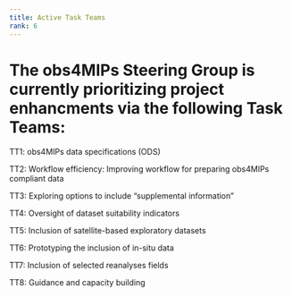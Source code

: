 ```yaml
---
title: Active Task Teams 
rank: 6
---
```


# The obs4MIPs Steering Group is currently prioritizing project enhancments via the following Task Teams:

TT1: obs4MIPs data specifications (ODS) 

TT2: Workflow efficiency: Improving workflow for preparing obs4MIPs compliant data
 
TT3: Exploring options to include “supplemental information”

TT4: Oversight of dataset suitability indicators

TT5: Inclusion of satellite-based exploratory datasets

TT6: Prototyping the inclusion of in-situ data

TT7: Inclusion of selected reanalyses fields

TT8: Guidance and capacity building


